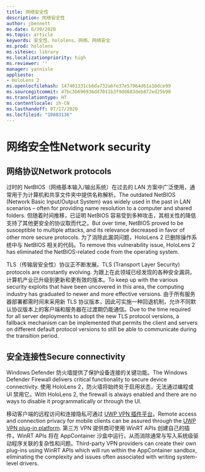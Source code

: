 ```yaml
---
title: 网络安全性
description: 网络安全性
author: jbennett
ms.date: 6/30/2020
ms.topic: article
keywords: 安全性、hololens、网络、网络安全
ms.prod: hololens
ms.sitesec: library
ms.localizationpriority: high
ms.reviewer: ''
manager: yannisle
appliesto:
- HoloLens 2
ms.openlocfilehash: 147401331cb6da732a6fe37e57964d61a10dce99
ms.sourcegitcommit: 47bc3b696936dd7011b3f9dd683deb872ed25b90
ms.translationtype: HT
ms.contentlocale: zh-CN
ms.lasthandoff: 07/17/2020
ms.locfileid: "10883136"
---
```

# <span data-ttu-id="94094-104">网络安全性</span><span class="sxs-lookup"><span data-stu-id="94094-104">Network security</span></span>

## <span data-ttu-id="94094-105">网络协议</span><span class="sxs-lookup"><span data-stu-id="94094-105">Network protocols</span></span>

<span data-ttu-id="94094-106">过时的 NetBIOS（网络基本输入/输出系统）在过去的 LAN 方案中广泛使用，通常用于为计算机和共享文件夹中提供名称解析。</span><span class="sxs-lookup"><span data-stu-id="94094-106">The outdated NetBIOS (Network Basic Input/Output System) was widely used in the past in LAN scenarios – often for providing name resolution to a computer and shared folders.</span></span> <span data-ttu-id="94094-107">但随着时间推移，已证明 NetBIOS 容易受到多种攻击，其相关性的降低支持了其他更安全的协议取而代之。</span><span class="sxs-lookup"><span data-stu-id="94094-107">But over time, NetBIOS proved to be susceptible to multiple attacks, and its relevance decreased in favor of other more secure protocols.</span></span> <span data-ttu-id="94094-108">为了消除此漏洞问题，HoloLens 2 已删除操作系统中与 NetBIOS 相关的代码。</span><span class="sxs-lookup"><span data-stu-id="94094-108">To remove this vulnerability issue, HoloLens 2 has eliminated the NetBIOS-related code from the operating system.</span></span>

<span data-ttu-id="94094-109">TLS（传输层安全性）协议正不断发展。</span><span class="sxs-lookup"><span data-stu-id="94094-109">TLS (Transport Layer Security) protocols are constantly evolving.</span></span> <span data-ttu-id="94094-110">为跟上在此领域已经发现的各种安全漏洞，计算机产业已升级到更新和更有效的版本。</span><span class="sxs-lookup"><span data-stu-id="94094-110">To keep up with the various security exploits that have been uncovered in this area, the computing industry has graduated to newer and more effective versions.</span></span> <span data-ttu-id="94094-111">由于所有服务器部署都需时间来采用新 TLS 协议版本，因此可实施一种回退机制，允许不同默认协议版本上的客户端和服务器在过渡期仍能通信。</span><span class="sxs-lookup"><span data-stu-id="94094-111">Due to the time required for all server deployments to adopt the new TLS protocol versions, a fallback mechanism can be implemented that permits the client and servers on different default protocol versions to still be able to communicate during the transition period.</span></span>

## <span data-ttu-id="94094-112">安全连接性</span><span class="sxs-lookup"><span data-stu-id="94094-112">Secure connectivity</span></span> 

<span data-ttu-id="94094-113">Windows Defender 防火墙提供了保护设备连接的关键功能。</span><span class="sxs-lookup"><span data-stu-id="94094-113">The Windows Defender Firewall delivers critical functionality to secure device connectivity.</span></span> <span data-ttu-id="94094-114">使用 HoloLens 2，防火墙将始终处于启用状态，无法通过编程或 UI 禁用它。</span><span class="sxs-lookup"><span data-stu-id="94094-114">With HoloLens 2, the firewall is always enabled and there are no ways to disable it programmatically or through the UI.</span></span>

<span data-ttu-id="94094-115">移动客户端的远程访问和连接隐私可通过 [UWP VPN 插件平台](https://docs.microsoft.com/uwp/api/Windows.Networking.Vpn?view=winrt-19041)。</span><span class="sxs-lookup"><span data-stu-id="94094-115">Remote access and connection privacy for mobile clients can be assured through the [UWP VPN plug-in platform](https://docs.microsoft.com/uwp/api/Windows.Networking.Vpn?view=winrt-19041).</span></span> <span data-ttu-id="94094-116">第三方 VPN 提供商可使用 WinRT APIs 创建自己的插件，WinRT APIs 将在 AppContainer 沙盒中运行，从而消除通常与写入系统级驱动程序关联的复杂性和问题。</span><span class="sxs-lookup"><span data-stu-id="94094-116">Third-party VPN providers can create their own plug-ins using WinRT APIs which will run within the AppContainer sandbox, eliminating the complexity and issues often associated with writing system-level drivers.</span></span>
